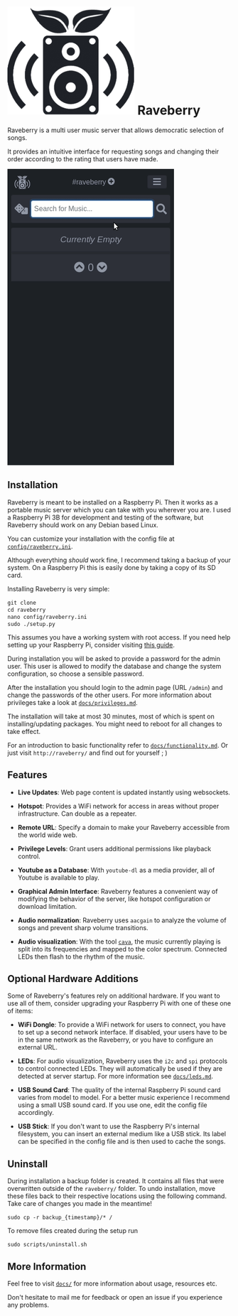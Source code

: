 # ![](static/graphics/raveberry_dark.png "Raveberry logo") Raveberry

Raveberry is a multi user music server that allows democratic selection of songs.

It provides an intuitive interface for requesting songs and changing their order according to the rating that users have made.

![](docs/showcase.gif "Showcase Gif")

## Installation

Raveberry is meant to be installed on a Raspberry Pi. Then it works as a portable music server which you can take with you wherever you are. I used a Raspberry Pi 3B for development and testing of the software, but Raveberry should work on any Debian based Linux.

You can customize your installation with the config file at [`config/raveberry.ini`](config/raveberry.ini).

Although everything *should* work fine, I recommend taking a backup of your system. On a Raspberry Pi this is easily done by taking a copy of its SD card.

Installing Raveberry is very simple:
```
git clone
cd raveberry
nano config/raveberry.ini
sudo ./setup.py
```
This assumes you have a working system with root access. If you need help setting up your Raspberry Pi, consider visiting [this guide](https://projects.raspberrypi.org/en/projects/raspberry-pi-setting-up).

During installation you will be asked to provide a password for the admin user. This user is allowed to modify the database and change the system configuration, so choose a sensible password.

After the installation you should login to the admin page (URL `/admin`) and change the passwords of the other users. For more information about privileges take a look at [`docs/privileges.md`](docs/privileges.md).

The installation will take at most 30 minutes, most of which is spent on installing/updating packages. You might need to reboot for all changes to take effect.

For an introduction to basic functionality refer to [`docs/functionality.md`](docs/functionality.md). Or just visit `http://raveberry/` and find out for yourself ; )

## Features

* **Live Updates**:
Web page content is updated instantly using websockets.

* **Hotspot**:
Provides a WiFi network for access in areas without proper infrastructure. Can double as a repeater.

* **Remote URL**:
Specify a domain to make your Raveberry accessible from the world wide web.

* **Privilege Levels**:
Grant users additional permissions like playback control.

* **Youtube as a Database**:
With `youtube-dl` as a media provider, all of Youtube is available to play.

* **Graphical Admin Interface**:
Raveberry features a convenient way of modifying the behavior of the server, like hotspot configuration or download limitation.

* **Audio normalization**:
Raveberry uses `aacgain` to analyze the volume of songs and prevent sharp volume transitions.

* **Audio visualization**:
With the tool [`cava`](https://github.com/karlstav/cava), the music currently playing is split into its frequencies and mapped to the color spectrum. Connected LEDs then flash to the rhythm of the music. 


## Optional Hardware Additions

Some of Raveberry's features rely on additional hardware. If you want to use all of them, consider upgrading your Raspberry Pi with one of these one of items:

* **WiFi Dongle**:
To provide a WiFi network for users to connect, you have to set up a second network interface. If disabled, your users have to be in the same network as the Raveberry, or you have to configure an external URL.

* **LEDs**:
For audio visualization, Raveberry uses the `i2c` and `spi` protocols to control connected LEDs. They will automatically be used if they are detected at server startup. For more information see [`docs/leds.md`](docs/leds.md).

* **USB Sound Card**:
The quality of the internal Raspberry Pi sound card varies from model to model. For a better music experience I recommend using a small USB sound card. If you use one, edit the config file accordingly.

* **USB Stick**:
If you don't want to use the Raspberry Pi's internal filesystem, you can insert an external medium like a USB stick. Its label can be specified in the config file and is then used to cache the songs.

## Uninstall

During installation a backup folder is created. It contains all files that were overwritten outside of the `raveberry/` folder. To undo installation, move these files back to their respective locations using the following command. Take care of changes you made in the meantime!
```
sudo cp -r backup_{timestamp}/* / 
```
To remove files created during the setup run
```
sudo scripts/uninstall.sh
```

## More Information

Feel free to visit [`docs/`](docs/) for more information about usage, resources etc.

Don't hesitate to mail me for feedback or open an issue if you experience any problems.

